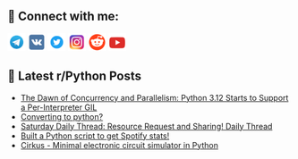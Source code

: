 ## 🔎 Connect with me:
[<img src="https://github.com/bullbesh/bullbesh/blob/main/images/Telegram.png" width="32" height="32" />](https://t.me/bullbesh)
[<img src="https://github.com/bullbesh/bullbesh/blob/main/images/VK.png" width="32" height="32" />](https://vk.com/bullbesh)
[<img src="https://github.com/bullbesh/bullbesh/blob/main/images/Twitter.png" width="32" height="32" />](https://twitter.com/bullbesh1)
[<img src="https://github.com/bullbesh/bullbesh/blob/main/images/Instagram.png" width="32" height="32" />](https://www.instagram.com/bullbesh)
[<img src="https://github.com/bullbesh/bullbesh/blob/main/images/Reddit.png" width="32" height="32" />](https://www.reddit.com/user/bullbesh)
[<img src="https://github.com/bullbesh/bullbesh/blob/main/images/YouTube.png" width="32" height="32" />](https://www.youtube.com/channel/UCtfjRs6uzgq5mfm8S06WTcg)

## 📕 Latest r/Python Posts
<!-- BLOG-POST-LIST:START -->
- [The Dawn of Concurrency and Parallelism: Python 3.12 Starts to Support a Per-Interpreter GIL](https://www.reddit.com/r/Python/comments/18e0q7p/the_dawn_of_concurrency_and_parallelism_python/)
- [Converting to python?](https://www.reddit.com/r/Python/comments/18e0irh/converting_to_python/)
- [Saturday Daily Thread: Resource Request and Sharing! Daily Thread](https://www.reddit.com/r/Python/comments/18e0fjt/saturday_daily_thread_resource_request_and/)
- [Built a Python script to get Spotify stats!](https://www.reddit.com/r/Python/comments/18dyf8o/built_a_python_script_to_get_spotify_stats/)
- [Cirkus - Minimal electronic circuit simulator in Python](https://www.reddit.com/r/Python/comments/18dxmnk/cirkus_minimal_electronic_circuit_simulator_in/)
<!-- BLOG-POST-LIST:END -->
